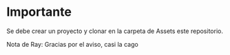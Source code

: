 # Importante
Se debe crear un proyecto y clonar en la carpeta de Assets este repositorio.

Nota de Ray: Gracias por el aviso, casi la cago
